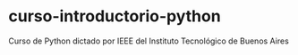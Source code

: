 # curso-introductorio-python
Curso de Python dictado por IEEE del Instituto Tecnológico de Buenos Aires
